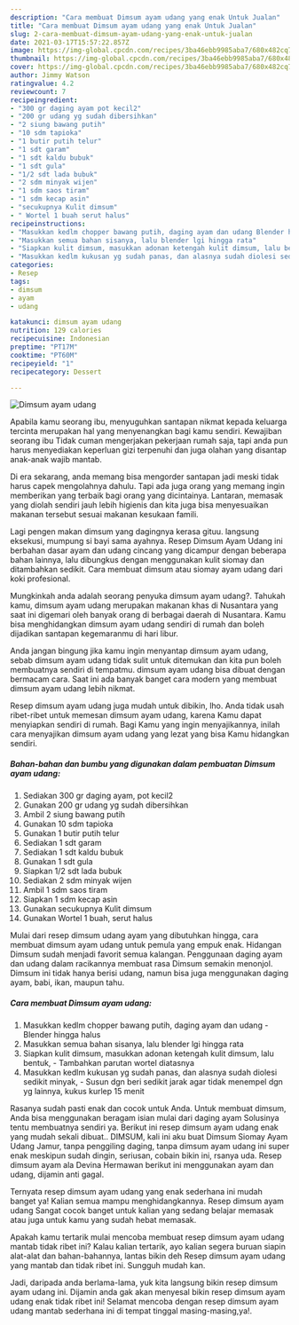 ```yaml
---
description: "Cara membuat Dimsum ayam udang yang enak Untuk Jualan"
title: "Cara membuat Dimsum ayam udang yang enak Untuk Jualan"
slug: 2-cara-membuat-dimsum-ayam-udang-yang-enak-untuk-jualan
date: 2021-03-17T15:57:22.857Z
image: https://img-global.cpcdn.com/recipes/3ba46ebb9985aba7/680x482cq70/dimsum-ayam-udang-foto-resep-utama.jpg
thumbnail: https://img-global.cpcdn.com/recipes/3ba46ebb9985aba7/680x482cq70/dimsum-ayam-udang-foto-resep-utama.jpg
cover: https://img-global.cpcdn.com/recipes/3ba46ebb9985aba7/680x482cq70/dimsum-ayam-udang-foto-resep-utama.jpg
author: Jimmy Watson
ratingvalue: 4.2
reviewcount: 7
recipeingredient:
- "300 gr daging ayam pot kecil2"
- "200 gr udang yg sudah dibersihkan"
- "2 siung bawang putih"
- "10 sdm tapioka"
- "1 butir putih telur"
- "1 sdt garam"
- "1 sdt kaldu bubuk"
- "1 sdt gula"
- "1/2 sdt lada bubuk"
- "2 sdm minyak wijen"
- "1 sdm saos tiram"
- "1 sdm kecap asin"
- "secukupnya Kulit dimsum"
- " Wortel 1 buah serut halus"
recipeinstructions:
- "Masukkan kedlm chopper bawang putih, daging ayam dan udang Blender hingga halus"
- "Masukkan semua bahan sisanya, lalu blender lgi hingga rata"
- "Siapkan kulit dimsum, masukkan adonan ketengah kulit dimsum, lalu bentuk, Tambahkan parutan wortel diatasnya"
- "Masukkan kedlm kukusan yg sudah panas, dan alasnya sudah diolesi sedikit minyak, Susun dgn beri sedikit jarak agar tidak menempel dgn yg lainnya, kukus kurlep 15 menit"
categories:
- Resep
tags:
- dimsum
- ayam
- udang

katakunci: dimsum ayam udang 
nutrition: 129 calories
recipecuisine: Indonesian
preptime: "PT17M"
cooktime: "PT60M"
recipeyield: "1"
recipecategory: Dessert

---
```



![Dimsum ayam udang](https://img-global.cpcdn.com/recipes/3ba46ebb9985aba7/680x482cq70/dimsum-ayam-udang-foto-resep-utama.jpg)

Apabila kamu seorang ibu, menyuguhkan santapan nikmat kepada keluarga tercinta merupakan hal yang menyenangkan bagi kamu sendiri. Kewajiban seorang ibu Tidak cuman mengerjakan pekerjaan rumah saja, tapi anda pun harus menyediakan keperluan gizi terpenuhi dan juga olahan yang disantap anak-anak wajib mantab.

Di era  sekarang, anda memang bisa mengorder santapan jadi meski tidak harus capek mengolahnya dahulu. Tapi ada juga orang yang memang ingin memberikan yang terbaik bagi orang yang dicintainya. Lantaran, memasak yang diolah sendiri jauh lebih higienis dan kita juga bisa menyesuaikan makanan tersebut sesuai makanan kesukaan famili. 

Lagi pengen makan dimsum yang dagingnya kerasa gituu. langsung eksekusi, mumpung si bayi sama ayahnya. Resep Dimsum Ayam Udang ini berbahan dasar ayam dan udang cincang yang dicampur dengan beberapa bahan lainnya, lalu dibungkus dengan menggunakan kulit siomay dan ditambahkan sedikit. Cara membuat dimsum atau siomay ayam udang dari koki profesional.

Mungkinkah anda adalah seorang penyuka dimsum ayam udang?. Tahukah kamu, dimsum ayam udang merupakan makanan khas di Nusantara yang saat ini digemari oleh banyak orang di berbagai daerah di Nusantara. Kamu bisa menghidangkan dimsum ayam udang sendiri di rumah dan boleh dijadikan santapan kegemaranmu di hari libur.

Anda jangan bingung jika kamu ingin menyantap dimsum ayam udang, sebab dimsum ayam udang tidak sulit untuk ditemukan dan kita pun boleh membuatnya sendiri di tempatmu. dimsum ayam udang bisa dibuat dengan bermacam cara. Saat ini ada banyak banget cara modern yang membuat dimsum ayam udang lebih nikmat.

Resep dimsum ayam udang juga mudah untuk dibikin, lho. Anda tidak usah ribet-ribet untuk memesan dimsum ayam udang, karena Kamu dapat menyiapkan sendiri di rumah. Bagi Kamu yang ingin menyajikannya, inilah cara menyajikan dimsum ayam udang yang lezat yang bisa Kamu hidangkan sendiri.

<!--inarticleads1-->

##### Bahan-bahan dan bumbu yang digunakan dalam pembuatan Dimsum ayam udang:

1. Sediakan 300 gr daging ayam, pot kecil2
1. Gunakan 200 gr udang yg sudah dibersihkan
1. Ambil 2 siung bawang putih
1. Gunakan 10 sdm tapioka
1. Gunakan 1 butir putih telur
1. Sediakan 1 sdt garam
1. Sediakan 1 sdt kaldu bubuk
1. Gunakan 1 sdt gula
1. Siapkan 1/2 sdt lada bubuk
1. Sediakan 2 sdm minyak wijen
1. Ambil 1 sdm saos tiram
1. Siapkan 1 sdm kecap asin
1. Gunakan secukupnya Kulit dimsum
1. Gunakan  Wortel 1 buah, serut halus


Mulai dari resep dimsum udang ayam yang dibutuhkan hingga, cara membuat dimsum ayam udang untuk pemula yang empuk enak. Hidangan Dimsum sudah menjadi favorit semua kalangan. Penggunaan daging ayam dan udang dalam racikannya membuat rasa Dimsum semakin menonjol. Dimsum ini tidak hanya berisi udang, namun bisa juga menggunakan daging ayam, babi, ikan, maupun tahu. 

<!--inarticleads2-->

##### Cara membuat Dimsum ayam udang:

1. Masukkan kedlm chopper bawang putih, daging ayam dan udang - Blender hingga halus
1. Masukkan semua bahan sisanya, lalu blender lgi hingga rata
1. Siapkan kulit dimsum, masukkan adonan ketengah kulit dimsum, lalu bentuk, - Tambahkan parutan wortel diatasnya
1. Masukkan kedlm kukusan yg sudah panas, dan alasnya sudah diolesi sedikit minyak, - Susun dgn beri sedikit jarak agar tidak menempel dgn yg lainnya, kukus kurlep 15 menit


Rasanya sudah pasti enak dan cocok untuk Anda. Untuk membuat dimsum, Anda bisa menggunakan beragam isian mulai dari daging ayam Solusinya tentu membuatnya sendiri ya. Berikut ini resep dimsum ayam udang enak yang mudah sekali dibuat.. DIMSUM, kali ini aku buat Dimsum Siomay Ayam Udang Jamur, tanpa penggiling daging, tanpa dimsum ayam udang ini super enak meskipun sudah dingin, seriusan, cobain bikin ini, rsanya uda. Resep dimsum ayam ala Devina Hermawan berikut ini menggunakan ayam dan udang, dijamin anti gagal. 

Ternyata resep dimsum ayam udang yang enak sederhana ini mudah banget ya! Kalian semua mampu menghidangkannya. Resep dimsum ayam udang Sangat cocok banget untuk kalian yang sedang belajar memasak atau juga untuk kamu yang sudah hebat memasak.

Apakah kamu tertarik mulai mencoba membuat resep dimsum ayam udang mantab tidak ribet ini? Kalau kalian tertarik, ayo kalian segera buruan siapin alat-alat dan bahan-bahannya, lantas bikin deh Resep dimsum ayam udang yang mantab dan tidak ribet ini. Sungguh mudah kan. 

Jadi, daripada anda berlama-lama, yuk kita langsung bikin resep dimsum ayam udang ini. Dijamin anda gak akan menyesal bikin resep dimsum ayam udang enak tidak ribet ini! Selamat mencoba dengan resep dimsum ayam udang mantab sederhana ini di tempat tinggal masing-masing,ya!.

